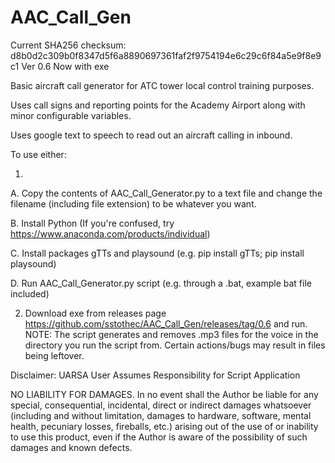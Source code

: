 # AAC_Call_Gen
Current SHA256 checksum: d8b0d2c309b0f8347d5f6a8890697361faf2f9754194e6c29c6f84a5e9f8e9c1
Ver 0.6
Now with exe

Basic aircraft call generator for ATC tower local control training purposes.

Uses call signs and reporting points for the Academy Airport along with minor configurable variables.

Uses google text to speech to read out an aircraft calling in inbound.

To use either:

1.
A. Copy the contents of AAC_Call_Generator.py to a text file and change the filename (including file extension) to be whatever you want.

B. Install Python (If you're confused, try https://www.anaconda.com/products/individual)

C. Install packages gTTs and playsound (e.g. pip install gTTs; pip install playsound)

D. Run AAC_Call_Generator.py script (e.g. through a .bat, example bat file included)

2. Download exe from releases page https://github.com/sstothec/AAC_Call_Gen/releases/tag/0.6 and run.
NOTE: The script generates and removes .mp3 files for the voice in the directory you run the script from. 
Certain actions/bugs may result in files being leftover.

Disclaimer:
UARSA
User Assumes Responsibility for Script Application

NO LIABILITY FOR DAMAGES.
In no event shall the Author be liable for any special, consequential, incidental, direct or indirect damages whatsoever (including and without limitation, damages to hardware, software, mental health, pecuniary losses, fireballs, etc.) arising out of the use of or inability to use this product, even if the Author is aware of the possibility of such damages and known defects.
